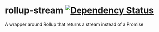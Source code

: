 # rollup-stream [![Dependency Status][david-image]][david-url]
A wrapper around Rollup that returns a stream instead of a Promise


[david-url]: https://david-dm.org/Permutatrix/rollup-stream
[david-image]: https://img.shields.io/david/Permutatrix/rollup-stream/master.svg
